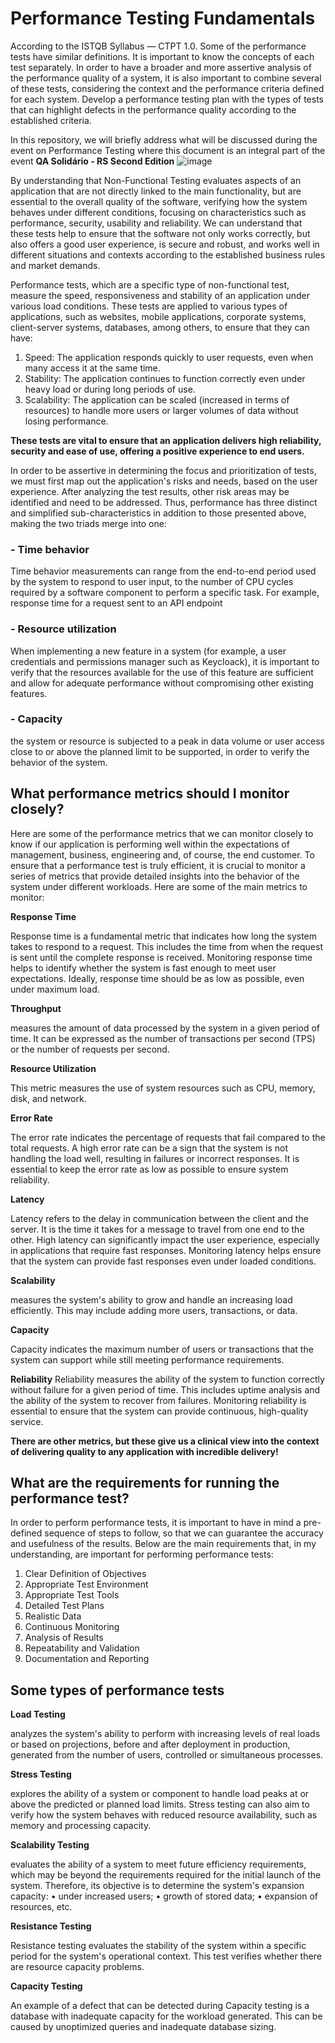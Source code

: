 # Performance Testing Fundamentals

According to the ISTQB Syllabus — CTPT 1.0. Some of the performance tests have similar definitions. It is important to know the concepts of each test separately. In order to have a broader and more assertive analysis of the performance quality of a system, it is also important to combine several of these tests, considering the context and the performance criteria defined for each system. Develop a performance testing plan with the types of tests that can highlight defects in the performance quality according to the established criteria.

In this repository, we will briefly address what will be discussed during the event on Performance Testing where this document is an integral part of the event **QA Solidário - RS Second Edition**
![image](https://github.com/user-attachments/assets/6fabf60c-f607-4ca0-a6f2-08b4bca4c96d)

By understanding that Non-Functional Testing evaluates aspects of an application that are not directly linked to the main functionality, but are essential to the overall quality of the software, verifying how the system behaves under different conditions, focusing on characteristics such as performance, security, usability and reliability. We can understand that these tests help to ensure that the software not only works correctly, but also offers a good user experience, is secure and robust, and works well in different situations and contexts according to the established business rules and market demands.

Performance tests, which are a specific type of non-functional test, measure the speed, responsiveness and stability of an application under various load conditions. These tests are applied to various types of applications, such as websites, mobile applications, corporate systems, client-server systems, databases, among others, to ensure that they can have:

  1. Speed: The application responds quickly to user requests, even when many access it at the same time.
  2. Stability: The application continues to function correctly even under heavy load or during long periods of use.
  3. Scalability: The application can be scaled (increased in terms of resources) to handle more users or larger volumes of data without losing performance.

**These tests are vital to ensure that an application delivers high reliability, security and ease of use, offering a positive experience to end users.**

In order to be assertive in determining the focus and prioritization of tests, we must first map out the application's risks and needs, based on the user experience. After analyzing the test results, other risk areas may be identified and need to be addressed. Thus, performance has three distinct and simplified sub-characteristics in addition to those presented above, making the two triads merge into one:

### - Time behavior
Time behavior measurements can range from the end-to-end period used by the system to respond to user input, to the number of CPU cycles required by a software component to perform a specific task. For example, response time for a request sent to an API endpoint

### - Resource utilization
When implementing a new feature in a system (for example, a user credentials and permissions manager such as Keycloack), it is important to verify that the resources available for the use of this feature are sufficient and allow for adequate performance without compromising other existing features.

### - Capacity
the system or resource is subjected to a peak in data volume or user access close to or above the planned limit to be supported, in order to verify the behavior of the system.

## What performance metrics should I monitor closely?

Here are some of the performance metrics that we can monitor closely to know if our application is performing well within the expectations of management, business, engineering and, of course, the end customer. To ensure that a performance test is truly efficient, it is crucial to monitor a series of metrics that provide detailed insights into the behavior of the system under different workloads. Here are some of the main metrics to monitor:

**Response Time**

Response time is a fundamental metric that indicates how long the system takes to respond to a request. This includes the time from when the request is sent until the complete response is received. Monitoring response time helps to identify whether the system is fast enough to meet user expectations. Ideally, response time should be as low as possible, even under maximum load.

**Throughput**

measures the amount of data processed by the system in a given period of time. It can be expressed as the number of transactions per second (TPS) or the number of requests per second.

**Resource Utilization**

This metric measures the use of system resources such as CPU, memory, disk, and network.

**Error Rate**

The error rate indicates the percentage of requests that fail compared to the total requests. A high error rate can be a sign that the system is not handling the load well, resulting in failures or incorrect responses. It is essential to keep the error rate as low as possible to ensure system reliability.

**Latency**

Latency refers to the delay in communication between the client and the server. It is the time it takes for a message to travel from one end to the other. High latency can significantly impact the user experience, especially in applications that require fast responses. Monitoring latency helps ensure that the system can provide fast responses even under loaded conditions.

**Scalability**

measures the system's ability to grow and handle an increasing load efficiently. This may include adding more users, transactions, or data.

**Capacity**

Capacity indicates the maximum number of users or transactions that the system can support while still meeting performance requirements.

**Reliability**
Reliability measures the ability of the system to function correctly without failure for a given period of time. This includes uptime analysis and the ability of the system to recover from failures. Monitoring reliability is essential to ensure that the system can provide continuous, high-quality service.

**There are other metrics, but these give us a clinical view into the context of delivering quality to any application with incredible delivery!**

## What are the requirements for running the performance test?

In order to perform performance tests, it is important to have in mind a pre-defined sequence of steps to follow, so that we can guarantee the accuracy and usefulness of the results. Below are the main requirements that, in my understanding, are important for performing performance tests:

1. Clear Definition of Objectives
2. Appropriate Test Environment
3. Appropriate Test Tools
4. Detailed Test Plans
5. Realistic Data
6. Continuous Monitoring
7. Analysis of Results
8. Repeatability and Validation
9. Documentation and Reporting

## Some types of performance tests

**Load Testing**

analyzes the system's ability to perform with increasing levels of real loads or based on projections, before and after deployment in production, generated from the number of users, controlled or simultaneous processes.

**Stress Testing**

explores the ability of a system or component to handle load peaks at or above the predicted or planned load limits. Stress testing can also aim to verify how the system behaves with reduced resource availability, such as memory and processing capacity.

**Scalability Testing**

evaluates the ability of a system to meet future efficiency requirements, which may be beyond the requirements required for the initial launch of the system. Therefore, its objective is to determine the system's expansion capacity:
• under increased users;
• growth of stored data;
• expansion of resources, etc.

**Resistance Testing**

Resistance testing evaluates the stability of the system within a specific period for the system's operational context. This test verifies whether there are resource capacity problems.

**Capacity Testing**

An example of a defect that can be detected during Capacity testing is a database with inadequate capacity for the workload generated. This can be caused by unoptimized queries and inadequate database sizing.

